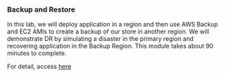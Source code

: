 ### Backup and Restore
In this lab, we will deploy application in a region and then use AWS Backup and EC2 AMIs to create a backup of our store in another region. We will demonstrate DR by simulating a disaster in the primary region and recovering application in the Backup Region. This module  takes about 90 minutes to complete.

For detail, access [here]()